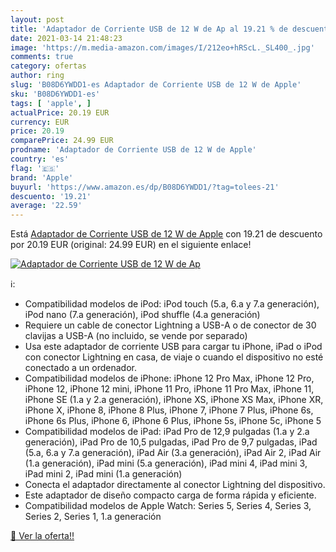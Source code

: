 ```yaml
---
layout: post
title: 'Adaptador de Corriente USB de 12 W de Ap al 19.21 % de descuento'
date: 2021-03-14 21:48:23
image: 'https://m.media-amazon.com/images/I/212eo+hRScL._SL400_.jpg'
comments: true
category: ofertas
author: ring
slug: 'B08D6YWDD1-es Adaptador de Corriente USB de 12 W de Apple'
sku: 'B08D6YWDD1-es'
tags: [ 'apple', ]
actualPrice: 20.19 EUR
currency: EUR
price: 20.19
comparePrice: 24.99 EUR
prodname: 'Adaptador de Corriente USB de 12 W de Apple'
country: 'es'
flag: '🇪🇸'
brand: 'Apple'
buyurl: 'https://www.amazon.es/dp/B08D6YWDD1/?tag=tolees-21'
descuento: '19.21'
average: '22.59'
---
```


Está [Adaptador de Corriente USB de 12 W de Apple](https://www.amazon.es/dp/B08D6YWDD1/?tag=tolees-21) con 19.21 de descuento por 20.19 EUR (original: 24.99 EUR) en el siguiente enlace!

[![Adaptador de Corriente USB de 12 W de Ap](https://m.media-amazon.com/images/I/212eo+hRScL._SL400_.jpg)](https://www.amazon.es/dp/B08D6YWDD1/?tag=tolees-21)

ℹ️:

- Compatibilidad modelos de iPod: iPod touch (5.a, 6.a y 7.a generación), iPod nano (7.a generación), iPod shuffle (4.a generación)
- Requiere un cable de conector Lightning a USB-A o de conector de 30 clavijas a USB-A (no incluido, se vende por separado)
- Usa este adaptador de corriente USB para cargar tu iPhone, iPad o iPod con conector Lightning en casa, de viaje o cuando el dispositivo no esté conectado a un ordenador.
- Compatibilidad modelos de iPhone: iPhone 12 Pro Max, iPhone 12 Pro, iPhone 12, iPhone 12 mini, iPhone 11 Pro, iPhone 11 Pro Max, iPhone 11, iPhone SE (1.a y 2.a generación), iPhone XS, iPhone XS Max, iPhone XR, iPhone X, iPhone 8, iPhone 8 Plus, iPhone 7, iPhone 7 Plus, iPhone 6s, iPhone 6s Plus, iPhone 6, iPhone 6 Plus, iPhone 5s, iPhone 5c, iPhone 5
- Compatibilidad modelos de iPad: iPad Pro de 12,9 pulgadas (1.a y 2.a generación), iPad Pro de 10,5 pulgadas, iPad Pro de 9,7 pulgadas, iPad (5.a, 6.a y 7.a generación), iPad Air (3.a generación), iPad Air 2, iPad Air (1.a generación), iPad mini (5.a generación), iPad mini 4, iPad mini 3, iPad mini 2, iPad mini (1.a generación)
- Conecta el adaptador directamente al conector Lightning del dispositivo.
- Este adaptador de diseño compacto carga de forma rápida y eficiente.
- Compatibilidad modelos de Apple Watch: Series 5, Series 4, Series 3, Series 2, Series 1, 1.a generación

[🛒 Ver la oferta!!](https://www.amazon.es/dp/B08D6YWDD1/?tag=tolees-21)

